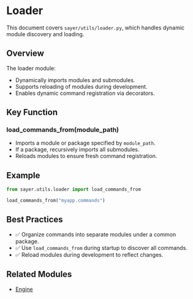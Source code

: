 # Loader

This document covers `sayer/utils/loader.py`, which handles dynamic module discovery and loading.

## Overview

The loader module:

* Dynamically imports modules and submodules.
* Supports reloading of modules during development.
* Enables dynamic command registration via decorators.

## Key Function

### load_commands_from(module_path)

* Imports a module or package specified by `module_path`.
* If a package, recursively imports all submodules.
* Reloads modules to ensure fresh command registration.

## Example

```python
from sayer.utils.loader import load_commands_from

load_commands_from("myapp.commands")
```

## Best Practices

* ✅ Organize commands into separate modules under a common package.
* ✅ Use `load_commands_from` during startup to discover all commands.
* ✅ Reload modules during development to reflect changes.

## Related Modules

* [Engine](../core/engine.md)
